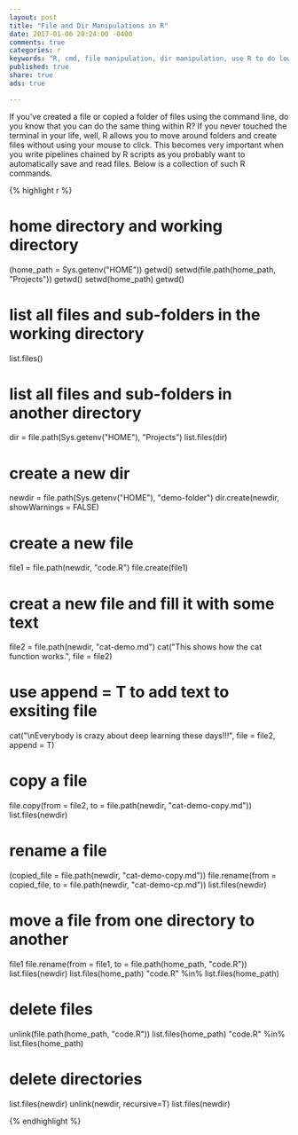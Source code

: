 ```yaml
---
layout: post
title: "File and Dir Manipulations in R"
date: 2017-01-06 20:24:00 -0400
comments: true
categories: r
keywords: "R, cmd, file manipulation, dir manipulation, use R to do low level file and folder manipulations"
published: true
share: true
ads: true

---
```


If you've created a file or copied a folder of files using the command line, do you know that you can do the same thing within R? If you never touched the terminal in your life, well, R allows you to move around folders and create files without using your mouse to click. This becomes very important when you write pipelines chained by R scripts as you probably want to automatically save and read files. Below is a collection of such R commands.

{% highlight r %}

# home directory and working directory
(home_path = Sys.getenv("HOME"))
getwd()
setwd(file.path(home_path, "Projects"))
getwd()
setwd(home_path)
getwd()

# list all files and sub-folders in the working directory
list.files()

# list all files and sub-folders in another directory
dir = file.path(Sys.getenv("HOME"), "Projects")
list.files(dir)

# create a new dir
newdir = file.path(Sys.getenv("HOME"), "demo-folder")
dir.create(newdir, showWarnings = FALSE)

# create a new file
file1 = file.path(newdir, "code.R")
file.create(file1)

# creat a new file and fill it with some text
file2 = file.path(newdir, "cat-demo.md")
cat("This shows how the cat function works.", file = file2)

# use append = T to add text to exsiting file
cat("\nEverybody is crazy about deep learning these days!!!", file = file2, 
    append = T)

# copy a file
file.copy(from = file2, to = file.path(newdir, "cat-demo-copy.md"))
list.files(newdir)

# rename a file
(copied_file = file.path(newdir, "cat-demo-copy.md"))
file.rename(from = copied_file, to = file.path(newdir, "cat-demo-cp.md"))
list.files(newdir)

# move a file from one directory to another
file1
file.rename(from = file1, to = file.path(home_path, "code.R"))
list.files(newdir)
list.files(home_path)
"code.R" %in% list.files(home_path)

# delete files 
unlink(file.path(home_path, "code.R"))
list.files(home_path)
"code.R" %in% list.files(home_path)

# delete directories
list.files(newdir)
unlink(newdir, recursive=T)
list.files(newdir)

{% endhighlight %}